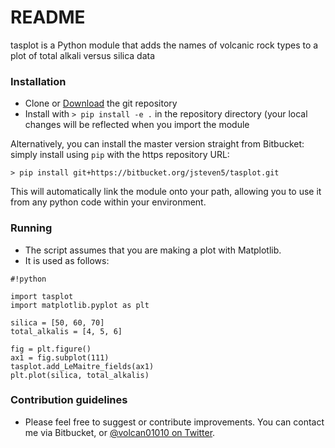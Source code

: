 # README #

tasplot is a Python module that adds the names of volcanic rock types to a plot of total alkali versus silica data

### Installation ###

* Clone or [Download](https://bitbucket.org/jsteven5/tasplot/downloads) the git repository
* Install with `> pip install -e .` in the repository directory (your
  local changes will be reflected when you import the module

Alternatively, you can install the master version straight from
Bitbucket: simply install using `pip` with the https repository URL:

`> pip install git+https://bitbucket.org/jsteven5/tasplot.git`

This will automatically link the module onto your path, allowing you to
use it from any python code within your environment.

### Running ###

*  The script assumes that you are making a plot with Matplotlib.
*  It is used as follows:


```
#!python

import tasplot
import matplotlib.pyplot as plt

silica = [50, 60, 70]
total_alkalis = [4, 5, 6]

fig = plt.figure()
ax1 = fig.subplot(111)
tasplot.add_LeMaitre_fields(ax1)
plt.plot(silica, total_alkalis)
```



### Contribution guidelines ###

* Please feel free to suggest or contribute improvements.  You can contact me via Bitbucket, or [@volcan01010 on Twitter](https://www.twitter.com/volcan01010).
